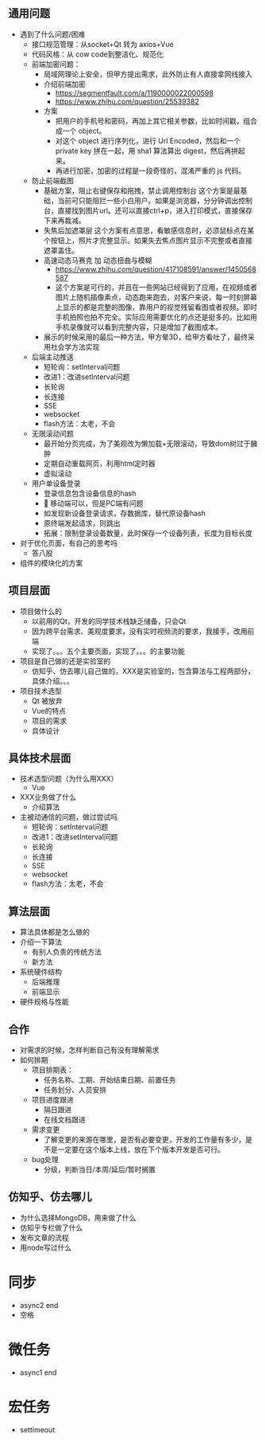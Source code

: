 ## 通用问题
- 遇到了什么问题/困难
  - 接口规范管理：从socket+Qt 转为 axios+Vue
  - 代码风格：从 cow code到整洁化、规范化
  - 前端加密问题：
    - 局域网理论上安全，但甲方提出需求，此外防止有人直接拿网线接入
    - 介绍前端加密
      - https://segmentfault.com/a/1190000022000598
      - https://www.zhihu.com/question/25539382
    - 方案
      - 把用户的手机号和密码，再加上其它相关参数，比如时间戳，组合成一个 object。
      - 对这个 object 进行序列化，进行 Url Encoded，然后和一个 private key 拼在一起，用 sha1 算法算出 digest，然后再拼起来。
      - 再进行加密，加密的过程是一段奇怪的，混淆严重的 js 代码。
  - 防止前端截图
    - 基础方案，阻止右键保存和拖拽，禁止调用控制台
      这个方案是最基础，当前可只能阻拦一些小白用户。如果是浏览器，分分钟调出控制台，直接找到图片url。还可以直接ctrl+p，进入打印模式，直接保存下来再裁减。
    - 失焦后加遮罩层
      这个方案有点意思，看敏感信息时，必须鼠标点在某个按钮上，照片才完整显示。如果失去焦点图片显示不完整或者直接遮罩盖住。
    - 高速动态马赛克 加 动态扭曲与模糊
      - https://www.zhihu.com/question/417108591/answer/1450568587
      - 这个方案是可行的，并且在一些网站已经得到了应用，在视频或者图片上随机插像素点，动态跑来跑去，对客户来说，每一时刻屏幕上显示的都是完整的图像，靠用户的视觉残留看图或者视频。即时手机拍照也拍不完全。实际应用需要优化的点还是挺多的。比如用手机录像就可以看到完整内容，只是增加了截图成本。
    - 展示的时候采用的最后一种方法，甲方晕3D，给甲方看吐了，最终采用社会学方法实现
  - 后端主动推送
    - 短轮询：setInterval问题
    - 改进1：改进setInterval问题
    - 长轮询
    - 长连接
    - SSE
    - websocket
    - flash方法：太老，不会
  - 无限滚动问题
    - 最开始分页完成，为了美观改为懒加载+无限滚动，导致dom树过于臃肿
    - 定期自动重载网页，利用html定时器
    - 虚拟滚动
  - 用户单设备登录
    - 登录信息包含设备信息的hash
    - :red_circle: 移动端可以，但是PC端有问题
    - 如发现新设备登录请求，存数据库，替代原设备hash
    - 原终端发起请求，则跳出
    - 拓展：限制登录设备数量，此时保存一个设备列表，长度为目标长度
- 对于优化页面，有自己的思考吗
  - 答八股
- 组件的模块化的方案

## 项目层面
- 项目做什么的
  - 以前用的Qt，开发的同学技术栈缺乏储备，只会Qt
  - 因为跨平台需求、美观度要求，没有实时视频流的要求，我接手，改用前端
  - 实现了。。。五个主要页面，实现了。。。的主要功能
- 项目是自己做的还是实验室的
  - 仿知乎、仿去哪儿自己做的，XXX是实验室的，包含算法与工程两部分，具体介绍。。。
- 项目技术选型
  - Qt 被放弃
  - Vue的特点
  - 项目的需求
  - 具体设计

## 具体技术层面
- 技术选型问题（为什么用XXX）
  - Vue
- XXX业务做了什么
  - 介绍算法
- 主被动通信的问题，做过尝试吗
  - 短轮询：setInterval问题
  - 改进1：改进setInterval问题
  - 长轮询
  - 长连接
  - SSE
  - websocket
  - flash方法：太老，不会

## 算法层面
- 算法具体都是怎么做的
- 介绍一下算法
  - 有别人负责的传统方法
  - 新方法
- 系统硬件结构
  - 后端推理
  - 前端显示
- 硬件规格与性能

## 合作
- 对需求的时候，怎样判断自己有没有理解需求
- 如何排期
  - 项目排期表：
    - 任务名称、工期、开始结束日期、前置任务
    - 任务划分、人员安排
  - 项目进度跟进
    - 隔日跟进
    - 在线文档跟进
  - 需求变更
    - 了解变更的来源在哪里，是否有必要变更，开发的工作量有多少，是不是一定要在这个版本上线，放在下个版本开发是否可行。
  - bug处理
    - 分级，判断当日/本周/延后/暂时搁置

## 仿知乎、仿去哪儿
- 为什么选择MongoDB，用来做了什么
- 仿知乎专栏做了什么
- 发布文章的流程
- 用node写过什么











# 同步
- async2 end
- 空格

# 微任务
- async1 end
# 宏任务
- settimeout



